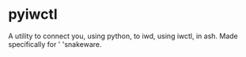 # pyiwctl
A utility to connect you, using python, to iwd, using iwctl, in ash. Made specifically for '                   'snakeware.

